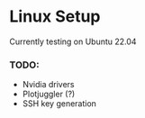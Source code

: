 # Linux Setup

Currently testing on Ubuntu 22.04

### TODO:
- Nvidia drivers
- Plotjuggler (?)
- SSH key generation